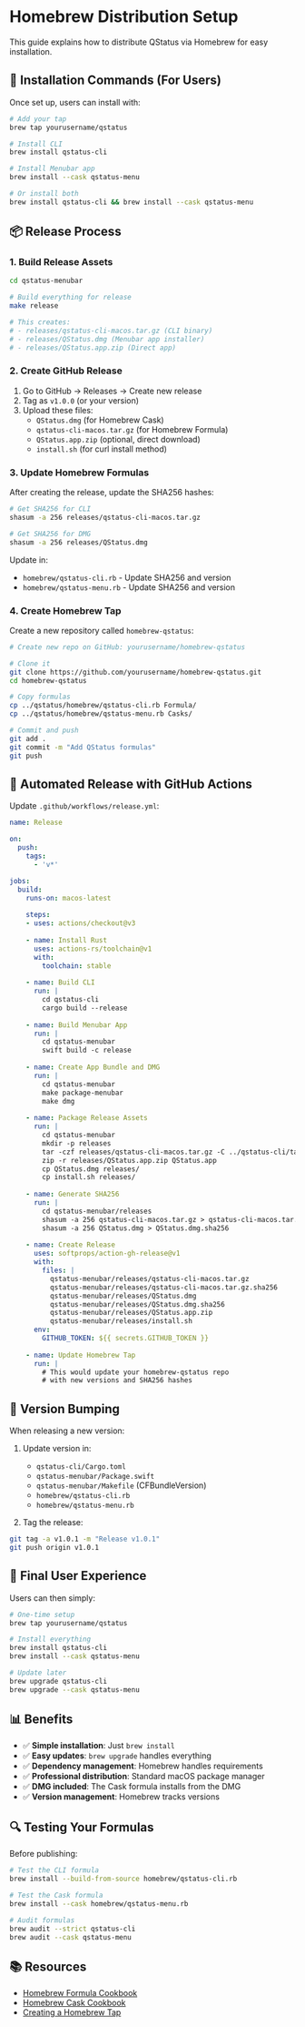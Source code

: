 # Homebrew Distribution Setup

This guide explains how to distribute QStatus via Homebrew for easy installation.

## 🍺 Installation Commands (For Users)

Once set up, users can install with:

```bash
# Add your tap
brew tap yourusername/qstatus

# Install CLI
brew install qstatus-cli

# Install Menubar app
brew install --cask qstatus-menu

# Or install both
brew install qstatus-cli && brew install --cask qstatus-menu
```

## 📦 Release Process

### 1. Build Release Assets

```bash
cd qstatus-menubar

# Build everything for release
make release

# This creates:
# - releases/qstatus-cli-macos.tar.gz (CLI binary)
# - releases/QStatus.dmg (Menubar app installer)
# - releases/QStatus.app.zip (Direct app)
```

### 2. Create GitHub Release

1. Go to GitHub → Releases → Create new release
2. Tag as `v1.0.0` (or your version)
3. Upload these files:
   - `QStatus.dmg` (for Homebrew Cask)
   - `qstatus-cli-macos.tar.gz` (for Homebrew Formula)
   - `QStatus.app.zip` (optional, direct download)
   - `install.sh` (for curl install method)

### 3. Update Homebrew Formulas

After creating the release, update the SHA256 hashes:

```bash
# Get SHA256 for CLI
shasum -a 256 releases/qstatus-cli-macos.tar.gz

# Get SHA256 for DMG
shasum -a 256 releases/QStatus.dmg
```

Update in:
- `homebrew/qstatus-cli.rb` - Update SHA256 and version
- `homebrew/qstatus-menu.rb` - Update SHA256 and version

### 4. Create Homebrew Tap

Create a new repository called `homebrew-qstatus`:

```bash
# Create new repo on GitHub: yourusername/homebrew-qstatus

# Clone it
git clone https://github.com/yourusername/homebrew-qstatus.git
cd homebrew-qstatus

# Copy formulas
cp ../qstatus/homebrew/qstatus-cli.rb Formula/
cp ../qstatus/homebrew/qstatus-menu.rb Casks/

# Commit and push
git add .
git commit -m "Add QStatus formulas"
git push
```

## 🔄 Automated Release with GitHub Actions

Update `.github/workflows/release.yml`:

```yaml
name: Release

on:
  push:
    tags:
      - 'v*'

jobs:
  build:
    runs-on: macos-latest
    
    steps:
    - uses: actions/checkout@v3
    
    - name: Install Rust
      uses: actions-rs/toolchain@v1
      with:
        toolchain: stable
        
    - name: Build CLI
      run: |
        cd qstatus-cli
        cargo build --release
        
    - name: Build Menubar App
      run: |
        cd qstatus-menubar
        swift build -c release
        
    - name: Create App Bundle and DMG
      run: |
        cd qstatus-menubar
        make package-menubar
        make dmg
        
    - name: Package Release Assets
      run: |
        cd qstatus-menubar
        mkdir -p releases
        tar -czf releases/qstatus-cli-macos.tar.gz -C ../qstatus-cli/target/release qstatus-cli
        zip -r releases/QStatus.app.zip QStatus.app
        cp QStatus.dmg releases/
        cp install.sh releases/
        
    - name: Generate SHA256
      run: |
        cd qstatus-menubar/releases
        shasum -a 256 qstatus-cli-macos.tar.gz > qstatus-cli-macos.tar.gz.sha256
        shasum -a 256 QStatus.dmg > QStatus.dmg.sha256
        
    - name: Create Release
      uses: softprops/action-gh-release@v1
      with:
        files: |
          qstatus-menubar/releases/qstatus-cli-macos.tar.gz
          qstatus-menubar/releases/qstatus-cli-macos.tar.gz.sha256
          qstatus-menubar/releases/QStatus.dmg
          qstatus-menubar/releases/QStatus.dmg.sha256
          qstatus-menubar/releases/QStatus.app.zip
          qstatus-menubar/releases/install.sh
      env:
        GITHUB_TOKEN: ${{ secrets.GITHUB_TOKEN }}
        
    - name: Update Homebrew Tap
      run: |
        # This would update your homebrew-qstatus repo
        # with new versions and SHA256 hashes
```

## 📝 Version Bumping

When releasing a new version:

1. Update version in:
   - `qstatus-cli/Cargo.toml`
   - `qstatus-menubar/Package.swift`
   - `qstatus-menubar/Makefile` (CFBundleVersion)
   - `homebrew/qstatus-cli.rb`
   - `homebrew/qstatus-menu.rb`

2. Tag the release:
```bash
git tag -a v1.0.1 -m "Release v1.0.1"
git push origin v1.0.1
```

## 🎯 Final User Experience

Users can then simply:

```bash
# One-time setup
brew tap yourusername/qstatus

# Install everything
brew install qstatus-cli
brew install --cask qstatus-menu

# Update later
brew upgrade qstatus-cli
brew upgrade --cask qstatus-menu
```

## 📊 Benefits

- ✅ **Simple installation**: Just `brew install`
- ✅ **Easy updates**: `brew upgrade` handles everything
- ✅ **Dependency management**: Homebrew handles requirements
- ✅ **Professional distribution**: Standard macOS package manager
- ✅ **DMG included**: The Cask formula installs from the DMG
- ✅ **Version management**: Homebrew tracks versions

## 🔍 Testing Your Formulas

Before publishing:

```bash
# Test the CLI formula
brew install --build-from-source homebrew/qstatus-cli.rb

# Test the Cask formula
brew install --cask homebrew/qstatus-menu.rb

# Audit formulas
brew audit --strict qstatus-cli
brew audit --cask qstatus-menu
```

## 📚 Resources

- [Homebrew Formula Cookbook](https://docs.brew.sh/Formula-Cookbook)
- [Homebrew Cask Cookbook](https://docs.brew.sh/Cask-Cookbook)
- [Creating a Homebrew Tap](https://docs.brew.sh/How-to-Create-and-Maintain-a-Tap)